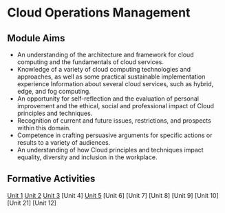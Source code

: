 # Cloud Operations Management

## Module Aims

- An understanding of the architecture and framework for cloud computing and the fundamentals of cloud services.
- Knowledge of a variety of cloud computing technologies and approaches, as well as some practical sustainable implementation experience Information about several cloud services, such as hybrid, edge, and fog computing.
- An opportunity for self-reflection and the evaluation of personal improvement and the ethical, social and professional impact of Cloud principles and techniques.
- Recognition of current and future issues, restrictions, and prospects within this domain.
- Competence in crafting persuasive arguments for specific actions or results to a variety of audiences.
- An understanding of how Cloud principles and techniques impact equality, diversity and inclusion in the workplace.


## Formative Activities
[Unit 1](./Unit1.md)
[Unit 2](./Unit2.md)
[Unit 3](./Unit3.md)
[Unit 4]
[Unit 5](./Unit5.md)
[Unit 6]
[Unit 7]
[Unit 8]
[Unit 9]
[Unit 10]
[Unit 21]
[Unit 12]